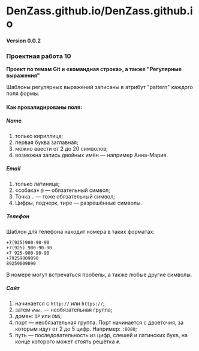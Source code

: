 
# DenZass.github.io/DenZass.github.io

#### Version 0.0.2

### Проeктная работа 10

**Проект по темам Git и «командная строка», а также "Регулярные выражения"**

Шаблоны регулярных выражений записаны в атрибут "pattern" каждого поля формы.

#### Как провалидированы поля:
##### Name
1. только кириллица;
2. первая буква заглавная;
3. можно ввести от 2 до 20 символов;
4. возможна запись двойных имён — например Анна-Мария.
##### Email
1. только латиница;
2. «собака» `@` — обязательный символ;
3. Точка `.` — тоже обязательный символ;
4. Цифры, подчерк, тире — разрешённые символы.
##### Телефон
Шаблон для телефона находит номера в таких форматах:
```
+7(925)900-90-90
+7(925) 900-90-90
+7 925-900-90-90
+79259009090
89259009090
```
В номере могут встречаться пробелы, а также любые другие символы.
##### Сайт
1. начинается с `http://` или `https://`;
2. затем `www.` — необязательная группа;
3. домен: `IP` или `DNS`;
4. порт — необязательная группа. Порт начинается с двоеточия, за которым идут от 2 до 5 цифр. Например: `:8080`;
5. путь — последовательность из цифр, слешей и латинских букв, на конце которого может стоять решётка `#`.


